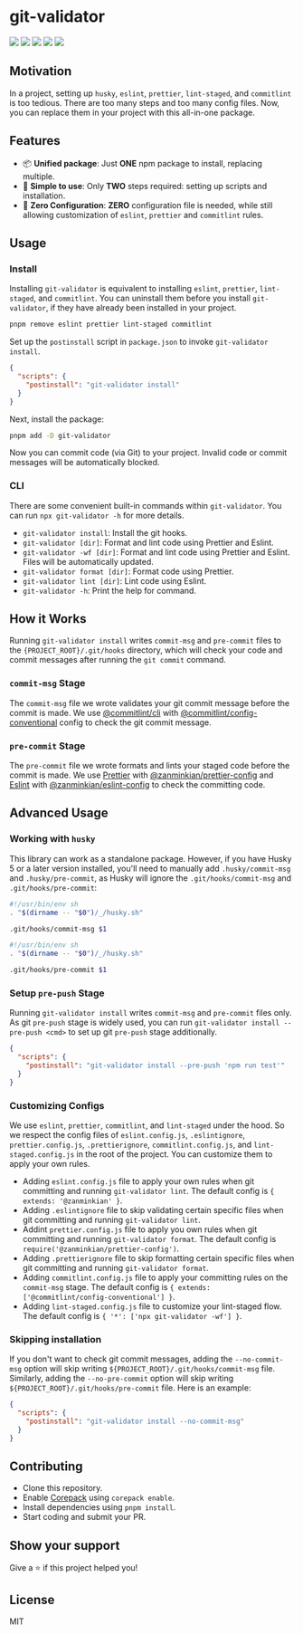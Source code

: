 # git-validator

[![](https://img.shields.io/npm/l/git-validator.svg)](https://github.com/zanminkian/git-validator/blob/main/LICENSE)
[![](https://img.shields.io/npm/v/git-validator.svg)](https://www.npmjs.com/package/git-validator)
[![](https://img.shields.io/npm/dm/git-validator.svg)](https://www.npmjs.com/package/git-validator)
[![](https://img.shields.io/librariesio/release/npm/git-validator)](https://www.npmjs.com/package/git-validator)
[![](https://packagephobia.com/badge?p=git-validator)](https://packagephobia.com/result?p=git-validator)

## Motivation

In a project, setting up `husky`, `eslint`, `prettier`, `lint-staged`, and `commitlint` is too tedious. There are too many steps and too many config files. Now, you can replace them in your project with this all-in-one package.

## Features

- 📦 **Unified package**: Just **ONE** npm package to install, replacing multiple.
- 🚀 **Simple to use**: Only **TWO** steps required: setting up scripts and installation.
- 🔧 **Zero Configuration**: **ZERO** configuration file is needed, while still allowing customization of `eslint`, `prettier` and `commitlint` rules.

## Usage

### Install

Installing `git-validator` is equivalent to installing `eslint`, `prettier`, `lint-staged`, and `commitlint`. You can uninstall them before you install `git-validator`, if they have already been installed in your project.

```bash
pnpm remove eslint prettier lint-staged commitlint
```

Set up the `postinstall` script in `package.json` to invoke `git-validator install`.

```json
{
  "scripts": {
    "postinstall": "git-validator install"
  }
}
```

Next, install the package:

```sh
pnpm add -D git-validator
```

Now you can commit code (via Git) to your project. Invalid code or commit messages will be automatically blocked.

### CLI

There are some convenient built-in commands within `git-validator`. You can run `npx git-validator -h` for more details.

- `git-validator install`: Install the git hooks.
- `git-validator [dir]`: Format and lint code using Prettier and Eslint.
- `git-validator -wf [dir]`: Format and lint code using Prettier and Eslint. Files will be automatically updated.
- `git-validator format [dir]`: Format code using Prettier.
- `git-validator lint [dir]`: Lint code using Eslint.
- `git-validator -h`: Print the help for command.

## How it Works

Running `git-validator install` writes `commit-msg` and `pre-commit` files to the `{PROJECT_ROOT}/.git/hooks` directory, which will check your code and commit messages after running the `git commit` command.

### `commit-msg` Stage

The `commit-msg` file we wrote validates your git commit message before the commit is made. We use [@commitlint/cli](https://www.npmjs.com/package/@commitlint/cli) with [@commitlint/config-conventional](https://www.npmjs.com/package/@commitlint/config-conventional) config to check the git commit message.

### `pre-commit` Stage

The `pre-commit` file we wrote formats and lints your staged code before the commit is made. We use [Prettier](https://www.npmjs.com/package/prettier) with [@zanminkian/prettier-config](https://www.npmjs.com/package/@zanminkian/prettier-config) and [Eslint](https://www.npmjs.com/package/eslint) with [@zanminkian/eslint-config](https://www.npmjs.com/package/@zanminkian/eslint-config) to check the committing code.

## Advanced Usage

### Working with `husky`

This library can work as a standalone package. However, if you have Husky 5 or a later version installed, you'll need to manually add `.husky/commit-msg` and `.husky/pre-commit`, as Husky will ignore the `.git/hooks/commit-msg` and `.git/hooks/pre-commit`:

```sh
#!/usr/bin/env sh
. "$(dirname -- "$0")/_/husky.sh"

.git/hooks/commit-msg $1
```

```sh
#!/usr/bin/env sh
. "$(dirname -- "$0")/_/husky.sh"

.git/hooks/pre-commit $1
```

### Setup `pre-push` Stage

Running `git-validator install` writes `commit-msg` and `pre-commit` files only. As git `pre-push` stage is widely used, you can run `git-validator install --pre-push <cmd>` to set up git `pre-push` stage additionally.

```json
{
  "scripts": {
    "postinstall": "git-validator install --pre-push 'npm run test'"
  }
}
```

### Customizing Configs

We use `eslint`, `prettier`, `commitlint`, and `lint-staged` under the hood. So we respect the config files of `eslint.config.js`, `.eslintignore`, `prettier.config.js`, `.prettierignore`, `commitlint.config.js`, and `lint-staged.config.js` in the root of the project. You can customize them to apply your own rules.

- Adding `eslint.config.js` file to apply your own rules when git committing and running `git-validator lint`. The default config is `{ extends: '@zanminkian' }`.
- Adding `.eslintignore` file to skip validating certain specific files when git committing and running `git-validator lint`.
- Addint `prettier.config.js` file to apply you own rules when git committing and running `git-validator format`. The default config is `require('@zanminkian/prettier-config')`.
- Adding `.prettierignore` file to skip formatting certain specific files when git committing and running `git-validator format`.
- Adding `commitlint.config.js` file to apply your committing rules on the `commit-msg` stage. The default config is `{ extends: ['@commitlint/config-conventional'] }`.
- Adding `lint-staged.config.js` file to customize your lint-staged flow. The default config is `{ '*': ['npx git-validator -wf'] }`.

### Skipping installation

If you don't want to check git commit messages, adding the `--no-commit-msg` option will skip writing `${PROJECT_ROOT}/.git/hooks/commit-msg` file. Similarly, adding the `--no-pre-commit` option will skip writing `${PROJECT_ROOT}/.git/hooks/pre-commit` file. Here is an example:

```json
{
  "scripts": {
    "postinstall": "git-validator install --no-commit-msg"
  }
}
```

## Contributing

- Clone this repository.
- Enable [Corepack](https://github.com/nodejs/corepack) using `corepack enable`.
- Install dependencies using `pnpm install`.
- Start coding and submit your PR.

## Show your support

Give a ⭐️ if this project helped you!

## License

MIT
